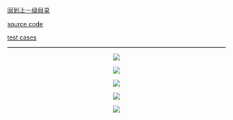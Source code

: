 [回到上一级目录](https://github.com/zhaochenyou/Way-to-Algorithm/blob/master/Chapter-2-Search/README.md)

[source code](https://github.com/zhaochenyou/Way-to-Algorithm/blob/master/Chapter-2-Search/src/DancingLinks.hpp)

[test cases](https://github.com/zhaochenyou/Way-to-Algorithm/blob/master/Chapter-2-Search/src/DancingLinks.cpp)

----------
<p align="center"><img src="https://github.com/zhaochenyou/Way-to-Algorithm/raw/master/Chapter-2-Search/res/DancingLinks1.png" /></p>
<p align="center"><img src="https://github.com/zhaochenyou/Way-to-Algorithm/raw/master/Chapter-2-Search/res/DancingLinks2.png" /></p>
<p align="center"><img src="https://github.com/zhaochenyou/Way-to-Algorithm/raw/master/Chapter-2-Search/res/DancingLinks3.png" /></p>
<p align="center"><img src="https://github.com/zhaochenyou/Way-to-Algorithm/raw/master/Chapter-2-Search/res/DancingLinks4.png" /></p>
<p align="center"><img src="https://github.com/zhaochenyou/Way-to-Algorithm/raw/master/Chapter-2-Search/res/DancingLinks5.png" /></p>


